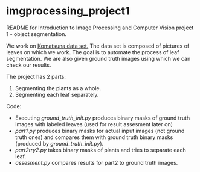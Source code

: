 # imgprocessing_project1

README for Introduction to Image Processing and Computer Vision project 1 - object segmentation.  

We work on [Komatsuna data set.](http://limu.ait.kyushu-u.ac.jp/~agri/komatsuna/) The data set is composed of pictures of leaves on which we work. The goal is to automate the process of leaf segmentation. We are also given ground truth images using which we can check our results.
  
The project has 2 parts:
1. Segmenting the plants as a whole.  
2. Segmenting each leaf separately.  

Code:  
* Executing <i>ground_truth_init.py</i> produces binary masks of ground truth images with labeled leaves (used for result assesment later on)  
* <i>part1.py</i> produces binary masks for actual input images (not ground truth ones) and compares them with ground truth binary masks (produced by <i>ground_truth_init.py</i>).  
* <i>part2try2.py</i> takes binary masks of plants and tries to separate each leaf.  
* <i>assesment.py</i> compares results for part2 to ground truth images.
